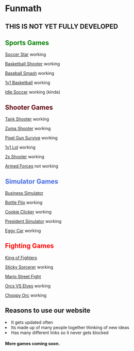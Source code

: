 





# Funmath


<h2>THIS IS NOT YET FULLY DEVELOPED</h2>



<h2 style="color:green;">Sports Games </h2>

[Soccer Star](https://cosmosinagalaxy.github.io/Funmath/soccerstar.html) working



[Basketball Shooter](https://cosmosinagalaxy.github.io/Funmath/basketballshooter.html) working




[Baseball Smash](https://cosmosinagalaxy.github.io/Funmath/baseballsmash.html) working
 

[1v1 Basketball](https://cosmosinagalaxy.github.io/Funmath/1v1basketball.html) working


[Idle Soccer](https://cosmosinagalaxy.github.io/Funmath/idlesoccer.html) working (kinda)


<h2 style="color:#5e040e;">Shooter Games</h2>


[Tank Shooter](https://cosmosinagalaxy.github.io/Funmath/tankshooter.html) working

[Zuma Shooter](https://cosmosinagalaxy.github.io/Funmath/zumashooter.html) working

[Pixel Gun Survive](https://cosmosinagalaxy.github.io/Funmath/pixelgunsurvive.html) working



  [1v1 Lol](https://games.imc.re/ngs/1v1lol/) working 

[2s Shooter](https://cosmosinagalaxy.github.io/Funmath/2dshooter.html) working


 [Armed Forces](https://anchorxandthe.world/games/armedforces) not working 
 <h2 style="color:royalblue;">Simulator Games </h2>


[Business Simulator](https://cosmosinagalaxy.github.io/Funmath/businesssimulator.html)




[Bottle Flip](https://cosmosinagalaxy.github.io/Funmath/bottleflip.html) working
   
[Cookie Clicker](https://jetyuh.github.io/cookie-clicker/) working

[President Simulator](https://cosmosinagalaxy.github.io/Funmath/presidentsim.html) working

[Eggy Car](https://cosmosinagalaxy.github.io/Funmath/eggycar.html) working





<h2 style="color:red;">Fighting Games </h2>

[King of Fighters](https://cosmosinagalaxy.github.io/Funmath/kingoffighters.html)

[Sticky Sorcerer](https://jetyehsunblocked.codehs.me/games/sticky-sorcerer.html) working


[Mario Street Fight](https://cosmosinagalaxy.github.io/Funmath/mariofight.html)


[Orcs VS Elves](https://jetyehsunblocked.codehs.me/games/orcs-vs-elves.html) working


[Choppy Orc](https://jetyehsunblocked.codehs.me/games/choppy-orc.html) working







 <h2>Reasons to use our website</h2>

 <li> It gets updated often
 <li>Its made up of many people together thinking of new ideas
 <li>Has many different links so it never gets blocked
<h4>More games coming soon. 






